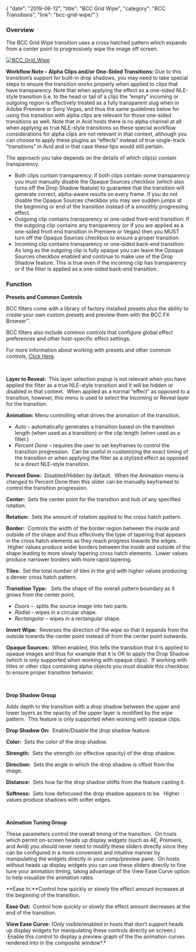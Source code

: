 {
"date": "2019-06-12",
"title": "BCC Grid Wipe",
"category": "BCC Transitions",
"link": "bcc-grid-wipe/"
}

 ### Overview


The BCC Grid Wipe transition uses a cross hatched pattern which expands from a center point to progressively wipe the image off screen.


[![BCC_Grid_Wipe](https://borisfx-com-res.cloudinary.com/image/upload//documentation/continuum/uploads/2014/04/BCC_Grid_Wipe.jpg)](https://borisfx-com-res.cloudinary.com/image/upload//documentation/continuum/uploads/2014/04/BCC_Grid_Wipe.jpg)


**Workflow Note – Alpha Clips and/or One-Sided Transitions:** Due to this transition’s support for built-in drop shadows, you may need to take special steps to ensure the transition works properly when applied to clips that have transparency. Note that when applying the effect as a one-sided NLE-style transition (i.e. to the head or tail of a clip) the “empty” incoming or outgoing region is effectively treated as a fully transparent slug when in Adobe Premiere or Sony Vegas, and thus the same guidelines below for using this transition with alpha clips are relevant for those one-sided transitions as well. Note that in Avid hosts there is no alpha channel at all when applying as true NLE-style transitions so these special workflow considerations for alpha clips are not relevant in that context, although you can choose to apply these plugins as “effects” instead of true single-track “transitions” in Avid and in that case these tips would still pertain.


The approach you take depends on the details of which clip(s) contain transparency.


* Both clips contain transparency: If both clips contain some transparency you must manually disable the Opaque Sources checkbox (which also turns off the Drop Shadow feature) to guarantee that the transition will generate correct, alpha-aware results on every frame. If you do not disable the Opaque Sources checkbox you may see sudden jumps at the beginning or end of the transition instead of a smoothly progressing effect.
* Outgoing clip contains transparency or one-sided front-end transition: If the outgoing clip contains any transparency (or if you are applied as a one-sided front end transition in Premiere or Vegas) then you MUST turn off the Opaque Sources checkbox to ensure a proper transition.
* Incoming clip contains transparency or one-sided back-end transition: As long as the outgoing clip is fully opaque you can leave the Opaque Sources checkbox enabled and continue to make use of the Drop Shadow feature. This is true even if the incoming clip has transparency or if the filter is applied as a one-sided back-end transition.


### Function


**Presets and Common Controls**


BCC filters come with a library of factory installed presets plus the ability to create your own custom presets and preview them with the BCC FX Browser™.


BCC filters also include common controls that configure global effect preferences and other host-specific effect settings.


For more information about working with presets and other common controls, [Click Here](/documentation/continuum/bcc-common-controls/).

 


**Layer to Reveal:**  This layer selection popup is not relevant when you have applied the filter as a true NLE-style transition and it will be hidden or disabled in that context.  When applied as a normal “effect” as opposed to a transition, however, this menu is used to select the Incoming or Reveal layer for the transition.


**Animation:** Menu controlling what drives the animation of the transition.


* *Auto* – automatically generates a transition based on the transition length (when used as a transition) or the clip length (when used as a filter.)
* *Percent Done* – requires the user to set keyframes to control the transition progression.  Can be useful in customizing the exact timing of the transition or when applying the filter as a stylized effect as opposed to a direct NLE-style transition.


**Percent Done:**  Disabled/Hidden by default.  When the Animation menu is changed to Percent Done then this slider can be manually keyframed to control the transition progression.


**Center:**  Sets the center point for the transition and hub of any specified rotation.


**Rotation:**  Sets the amount of rotation applied to the cross hatch pattern.


**Border:**  Controls the width of the border region between the inside and outside of the shape and thus effectively the type of tapering that appears in the cross hatch elements as they reach progress towards the edges.  Higher values produce wider borders between the inside and outside of the shape leading to more slowly tapering cross hatch elements.  Lower values produce narrower borders with more rapid tapering.


**Tiles:**  Set the total number of tiles in the grid with higher values producing a denser cross hatch pattern.


**Transition Type:**   Sets the shape of the overall pattern boundary as it grows from the center point.


* *Doors* –  splits the source image into two parts.
* *Radial* – wipes in a circular shape.
* *Rectangular* – wipes in a rectangular shape.


**Invert Wipe:**  Reverses the direction of the wipe so that it expands from the outside towards the center point instead of from the center point outwards.


**Opaque Sources:**  When enabled, this tells the transition that it is applied to opaque images and thus for example that it is OK to apply the Drop Shadow (which is only supported when working with opaque clips).  If working with titles or other clips containing alpha objects you must disable this checkbox to ensure proper transition behavior.


 


**Drop Shadow Group**


Adds depth to the transition with a drop shadow between the upper and lower layers as the opacity of the upper layer is modified by the wipe pattern.  This feature is only supported when working with opaque clips.


**Drop Shadow On:**  Enable/Disable the drop shadow feature.


**Color:**  Sets the color of the drop shadow.


**Strength:**  Sets the strength (or effective opacity) of the drop shadow.


**Direction:**  Sets the angle in which the drop shadow is offset from the image.


**Distance:**  Sets how far the drop shadow shifts from the feature casting it.


**Softness:**  Sets how defocused the drop shadow appears to be.  Higher values produce shadows with softer edges.


 


**Animation Tuning Group**


These parameters control the overall timing of the transition.  On hosts which permit on-screen heads up display widgets (such as AE, Premiere, and Avid) you should never need to modify these sliders directly since they can be configured in a more convenient and intuitive manner by manipulating the widgets directly in your comp/preview pane.  On hosts without heads up display widgets you can use these sliders directly to fine tune your animation timing, taking advantage of the View Ease Curve option to help visualize the animation rates.


**Ease In:**Control how quickly or slowly the effect amount increases at the beginning of the transition.


**Ease Out:**  Control how quickly or slowly the effect amount decreases at the end of the transition.


**View Ease Curve:** (Only visible/enabled in hosts that don’t support heads up display widgets for manipulating these controls directly on screen.)  Enable this control to display a preview graph of the the animation curves rendered into in the composite window*.*


